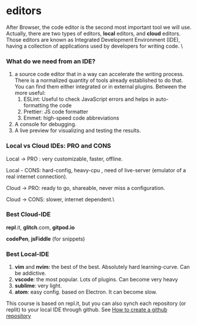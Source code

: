 # editors

After Browser, the code editor is the second most important tool we will use. Actually, there are two types of editors, **local** editors, and **cloud** editors. Those editors are known as Integrated Development Environment (IDE), having a collection of  applications used by developers for writing code. \


### What do we need from an IDE?

1. a source code editor that in a way can accelerate the writing process. There is a normalized quantity of tools already established to do that. You can find them either integrated or in external plugins. Between the more useful:
   1. ESLint: Useful to check JavaScript errors and helps in auto-formatting the code
   2. Prettier: JS code formatter
   3. Emmet: high-speed code abbreviations
2. A console for debugging.
3. A live preview for visualizing and testing the results.

### Local vs Cloud IDEs: PRO and CONS

Local -> PRO : very customizable, faster, offline.

Local - CONS: hard-config, heavy-cpu , need of live-server (emulator of a real internet connection).&#x20;

Cloud -> PRO: ready to go, shareable, never miss a configuration.

Cloud -> CONS: slower, internet dependent.\


### Best Cloud-IDE

**repl**.it, **glitch**.com, **gitpod.io**&#x20;

**codePen**, **jsFiddle**  (for snippets)



### Best  Local-IDE

1. **vim** and **nvim:** the best of the best. Absolutely hard learning-curve. Can be addictive.
2. **vscode**: the most popular. Lots of plugins. Can become very heavy&#x20;
3. **sublime**: very light.&#x20;
4. **atom**: easy config. based on Electron. It can become slow.

This course is based on repl.it, but you can also synch each repository (or replit) to your local IDE through github. See [How to create a github repository](../tools/how-to-create-a-github-repository.md)

